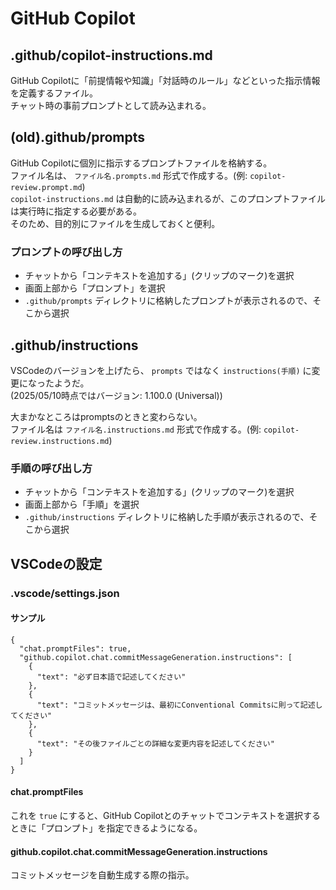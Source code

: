 # GitHub Copilot
## .github/copilot-instructions.md
GitHub Copilotに「前提情報や知識」「対話時のルール」などといった指示情報を定義するファイル。  
チャット時の事前プロンプトとして読み込まれる。  

## (old).github/prompts
GitHub Copilotに個別に指示するプロンプトファイルを格納する。  
ファイル名は、 `ファイル名.prompts.md` 形式で作成する。(例: `copilot-review.prompt.md`)  
`copilot-instructions.md` は自動的に読み込まれるが、このプロンプトファイルは実行時に指定する必要がある。  
そのため、目的別にファイルを生成しておくと便利。  

### プロンプトの呼び出し方
- チャットから「コンテキストを追加する」(クリップのマーク)を選択
- 画面上部から「プロンプト」を選択
- `.github/prompts` ディレクトリに格納したプロンプトが表示されるので、そこから選択

## .github/instructions
VSCodeのバージョンを上げたら、 `prompts` ではなく `instructions(手順)` に変更になったようだ。  
(2025/05/10時点ではバージョン: 1.100.0 (Universal))  

大まかなところはpromptsのときと変わらない。  
ファイル名は `ファイル名.instructions.md` 形式で作成する。(例: `copilot-review.instructions.md`)  

### 手順の呼び出し方
- チャットから「コンテキストを追加する」(クリップのマーク)を選択
- 画面上部から「手順」を選択
- `.github/instructions` ディレクトリに格納した手順が表示されるので、そこから選択

## VSCodeの設定
### .vscode/settings.json
#### サンプル

```json:
{
  "chat.promptFiles": true,
  "github.copilot.chat.commitMessageGeneration.instructions": [
    {
      "text": "必ず日本語で記述してください"
    },
    {
      "text": "コミットメッセージは、最初にConventional Commitsに則って記述してください"
    },
    {
      "text": "その後ファイルごとの詳細な変更内容を記述してください"
    }
  ]
}
```

#### chat.promptFiles
これを `true` にすると、GitHub Copilotとのチャットでコンテキストを選択するときに「プロンプト」を指定できるようになる。  

#### github.copilot.chat.commitMessageGeneration.instructions
コミットメッセージを自動生成する際の指示。  


